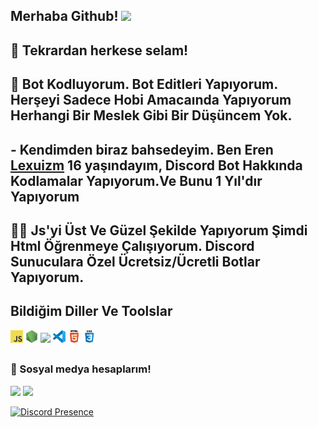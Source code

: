 ## Merhaba Github! <img src="https://raw.githubusercontent.com/iampavangandhi/iampavangandhi/master/gifs/Hi.gif" width="30px">


## 🎉 Tekrardan herkese selam!

## 🎉 Bot Kodluyorum. Bot Editleri Yapıyorum. Herşeyi Sadece Hobi Amacaında Yapıyorum Herhangi Bir Meslek Gibi Bir Düşüncem Yok.

## - Kendimden biraz bahsedeyim. Ben Eren [Lexuizm](https://github.com/lexuizm) 16 yaşındayım, Discord Bot Hakkında Kodlamalar Yapıyorum.Ve Bunu 1 Yıl'dır Yapıyorum

## 🎉🎉 Js'yi Üst Ve Güzel Şekilde Yapıyorum Şimdi Html Öğrenmeye Çalışıyorum. Discord Sunuculara Özel Ücretsiz/Ücretli Botlar Yapıyorum.

 ## Bildiğim Diller Ve Toolslar

<code><img height="20" src="https://raw.githubusercontent.com/github/explore/80688e429a7d4ef2fca1e82350fe8e3517d3494d/topics/javascript/javascript.png"></code>
<code><img height="20" src="https://raw.githubusercontent.com/github/explore/80688e429a7d4ef2fca1e82350fe8e3517d3494d/topics/nodejs/nodejs.png"></code>
<code><img height="20" src="https://camo.githubusercontent.com/d11bc5fc022603363226da69441297bc1f6dda6cd6253d80f5ed010125810aad/68747470733a2f2f692e696d6775722e636f6d2f534931445a66332e706e67"></code>
<code><img height="20" src="https://raw.githubusercontent.com/github/explore/80688e429a7d4ef2fca1e82350fe8e3517d3494d/topics/visual-studio-code/visual-studio-code.png"></code>
<code><img height="20" src="https://raw.githubusercontent.com/github/explore/80688e429a7d4ef2fca1e82350fe8e3517d3494d/topics/html/html.png"></code>
<code><img height="20" src="https://raw.githubusercontent.com/github/explore/80688e429a7d4ef2fca1e82350fe8e3517d3494d/topics/css/css.png"></code>
</br>

## <h3>🌟 Sosyal medya hesaplarım!</h3>
<p align="left">
     <a href="https://instagram.com/erenimizs" target"blank_"><img src="https://img.shields.io/badge/INSTAGRAM%20-DC3175.svg?&style=for-the-badge&logo=instagram&logoColor=white"></a>
 <a href="https://open.spotify.com/user/31yj7be4gn67bo4jtmm4pzmdsxli" target"blank_"><img src="https://img.shields.io/badge/Spotify%20-1ed760.svg?&style=for-the-badge&logo=spotify&logoColor=white"></a>
    
   
[![Discord Presence](https://lanyard-profile-readme.vercel.app/api/920738699032014848?theme=dark&bg=18191c&animated=false&hideDiscrim=true&borderRadius=30px)](https://discord.com/users/920738699032014848)
     
</p>

